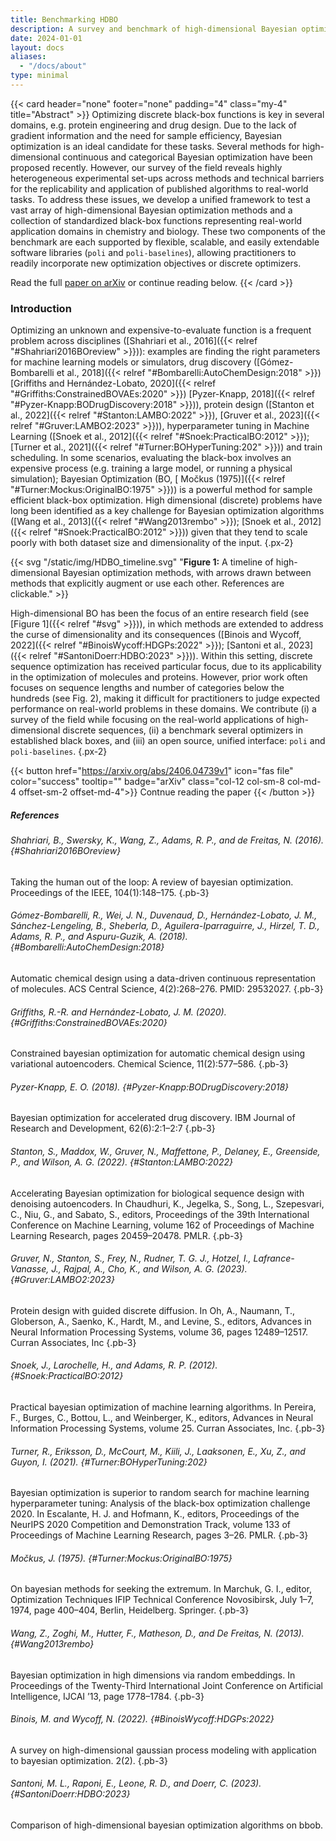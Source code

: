 ```yaml
---
title: Benchmarking HDBO
description: A survey and benchmark of high-dimensional Bayesian optimization of discrete sequences
date: 2024-01-01
layout: docs
aliases:
  - "/docs/about"
type: minimal
---
```


{{< card header="none" footer="none" padding="4" class="my-4" title="Abstract" >}}
Optimizing discrete black-box functions is key in several domains,
e.g. protein engineering and drug design. Due to the lack of gradient
information and the need for sample efficiency, Bayesian optimization
is an ideal candidate for these tasks. Several methods for
high-dimensional continuous and categorical Bayesian optimization have
been proposed recently. However, our survey of the field reveals
highly heterogeneous experimental set-ups across methods and technical
barriers for the replicability and application of published algorithms
to real-world tasks. To address these issues, we develop a unified
framework to test a vast array of high-dimensional Bayesian
optimization methods and a collection of standardized black-box
functions representing real-world application domains in chemistry and
biology. These two components of the benchmark are each supported by
flexible, scalable, and easily extendable software libraries (`poli`
and `poli-baselines`), allowing practitioners to readily incorporate
new optimization objectives or discrete optimizers.

Read the full [paper on arXiv](https://arxiv.org/abs/2406.04739v1) or continue reading below.
{{< /card >}}

### Introduction
Optimizing an unknown and expensive-to-evaluate function is a frequent
problem across disciplines ([Shahriari et al., 2016]({{< relref "#Shahriari2016BOreview" >}})): examples are
finding the right parameters for machine learning models or simulators,
drug discovery ([Gómez-Bombarelli et al., 2018]({{< relref "#Bombarelli:AutoChemDesign:2018" >}}) [Griffiths and Hernández-Lobato, 2020]({{< relref "#Griffiths:ConstrainedBOVAEs:2020" >}}) [Pyzer-Knapp, 2018]({{< relref "#Pyzer-Knapp:BODrugDiscovery:2018" >}})), protein design 
([Stanton et al., 2022]({{< relref "#Stanton:LAMBO:2022" >}}), 
[Gruver et al., 2023]({{< relref "#Gruver:LAMBO2:2023" >}})),
hyperparameter tuning in Machine Learning
([Snoek et al., 2012]({{< relref "#Snoek:PracticalBO:2012" >}});
[Turner et al., 2021]({{< relref "#Turner:BOHyperTuning:202" >}}))
and train
scheduling. In some scenarios, evaluating the black-box involves an
expensive process (e.g. training a large model, or running a physical
simulation); Bayesian Optimization (BO, [ Močkus (1975)]({{< relref "#Turner:Mockus:OriginalBO:1975" >}})) is a
powerful method for sample efficient black-box optimization. High
dimensional (discrete) problems have long been identified as a key
challenge for Bayesian optimization algorithms
([Wang et al., 2013]({{< relref "#Wang2013rembo" >}});
[Snoek et al., 2012]({{< relref "#Snoek:PracticalBO:2012" >}}))
given that they tend to scale
poorly with both dataset size and dimensionality of the input.
{.px-2}

{{< svg "/static/img/HDBO_timeline.svg" "<strong>Figure 1:</strong> A timeline of high-dimensional Bayesian optimization methods, with arrows drawn between methods that explicitly augment or use each other. References are clickable." >}}

High-dimensional BO has been the focus of an entire research field (see [Figure 1]({{< relref "#svg" >}})), in which methods are extended to address the curse of dimensionality and its consequences 
([Binois and Wycoff, 2022]({{< relref "#BinoisWycoff:HDGPs:2022" >}});
[Santoni et al., 2023]({{< relref "#SantoniDoerr:HDBO:2023" >}})). Within this setting, discrete sequence optimization has received particular focus, due to its applicability in the optimization of molecules and proteins. However, prior work often focuses on sequence lengths and number of categories below the hundreds (see Fig. 2), making it difficult for practitioners to judge expected performance on real-world problems in these domains. We contribute (i) a survey of the field while focusing on the real-world applications of high-dimensional discrete sequences, (ii) a benchmark several optimizers in established black boxes, and (iii) an open source, unified interface: `poli` and `poli-baselines`.
{.px-2}

{{< button href="https://arxiv.org/abs/2406.04739v1" icon="fas file" color="success" tooltip="" badge="arXiv" class="col-12 col-sm-8 col-md-4 offset-sm-2 offset-md-4">}}
    Contnue reading the paper
{{< /button >}}

##### References

###### Shahriari, B., Swersky, K., Wang, Z., Adams, R. P., and de Freitas, N. (2016). {#Shahriari2016BOreview} 
Taking the human out of the loop: A review of bayesian optimization. Proceedings of the IEEE, 104(1):148–175. 
{.pb-3}

###### Gómez-Bombarelli, R., Wei, J. N., Duvenaud, D., Hernández-Lobato, J. M., Sánchez-Lengeling, B., Sheberla, D., Aguilera-Iparraguirre, J., Hirzel, T. D., Adams, R. P., and Aspuru-Guzik, A. (2018). {#Bombarelli:AutoChemDesign:2018}
Automatic chemical design using a data-driven continuous representation of molecules. ACS Central Science, 4(2):268–276. PMID: 29532027. 
{.pb-3}

###### Griffiths, R.-R. and Hernández-Lobato, J. M. (2020). {#Griffiths:ConstrainedBOVAEs:2020}
Constrained bayesian optimization for automatic chemical design using variational autoencoders. Chemical Science, 11(2):577–586.
{.pb-3}

###### Pyzer-Knapp, E. O. (2018). {#Pyzer-Knapp:BODrugDiscovery:2018}
Bayesian optimization for accelerated drug discovery. IBM Journal of Research and Development, 62(6):2:1–2:7
{.pb-3}

###### Stanton, S., Maddox, W., Gruver, N., Maffettone, P., Delaney, E., Greenside, P., and Wilson, A. G. (2022). {#Stanton:LAMBO:2022}
Accelerating Bayesian optimization for biological sequence design with denoising
autoencoders. In Chaudhuri, K., Jegelka, S., Song, L., Szepesvari, C., Niu, G., and Sabato, S.,
editors, Proceedings of the 39th International Conference on Machine Learning, volume 162 of
Proceedings of Machine Learning Research, pages 20459–20478. PMLR.
{.pb-3}

###### Gruver, N., Stanton, S., Frey, N., Rudner, T. G. J., Hotzel, I., Lafrance-Vanasse, J., Rajpal, A., Cho, K., and Wilson, A. G. (2023). {#Gruver:LAMBO2:2023}
Protein design with guided discrete diffusion. In Oh, A., Naumann, T., Globerson, A., Saenko, K., Hardt, M., and Levine, S., editors, Advances in Neural Information
Processing Systems, volume 36, pages 12489–12517. Curran Associates, Inc
{.pb-3}

###### Snoek, J., Larochelle, H., and Adams, R. P. (2012). {#Snoek:PracticalBO:2012}
Practical bayesian optimization of machine learning algorithms. In Pereira, F., Burges, C., Bottou, L., and Weinberger, K., editors, Advances in Neural Information Processing Systems, volume 25. Curran Associates, Inc.
{.pb-3}

###### Turner, R., Eriksson, D., McCourt, M., Kiili, J., Laaksonen, E., Xu, Z., and Guyon, I. (2021). {#Turner:BOHyperTuning:202}
Bayesian optimization is superior to random search for machine learning hyperparameter tuning: Analysis of the black-box optimization challenge 2020. In Escalante, H. J. and Hofmann, K., editors, Proceedings of the NeurIPS 2020 Competition and Demonstration Track, volume 133 of Proceedings of Machine Learning Research, pages 3–26. PMLR.
{.pb-3}

###### Močkus, J. (1975). {#Turner:Mockus:OriginalBO:1975}
On bayesian methods for seeking the extremum. In Marchuk, G. I., editor, Optimization Techniques IFIP Technical Conference Novosibirsk, July 1–7, 1974, page 400–404, Berlin, Heidelberg. Springer. 
{.pb-3}

###### Wang, Z., Zoghi, M., Hutter, F., Matheson, D., and De Freitas, N. (2013). {#Wang2013rembo}
Bayesian optimization in high dimensions via random embeddings. In Proceedings of the Twenty-Third International Joint Conference on Artificial Intelligence, IJCAI ’13, page 1778–1784.
{.pb-3}

###### Binois, M. and Wycoff, N. (2022). {#BinoisWycoff:HDGPs:2022}
A survey on high-dimensional gaussian process modeling with application to bayesian optimization. 2(2).
{.pb-3}

###### Santoni, M. L., Raponi, E., Leone, R. D., and Doerr, C. (2023). {#SantoniDoerr:HDBO:2023}
Comparison of high-dimensional bayesian optimization algorithms on bbob.